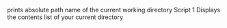 prints absolute path name of the current working directory
 Script 1 Displays the contents list of your current directory
